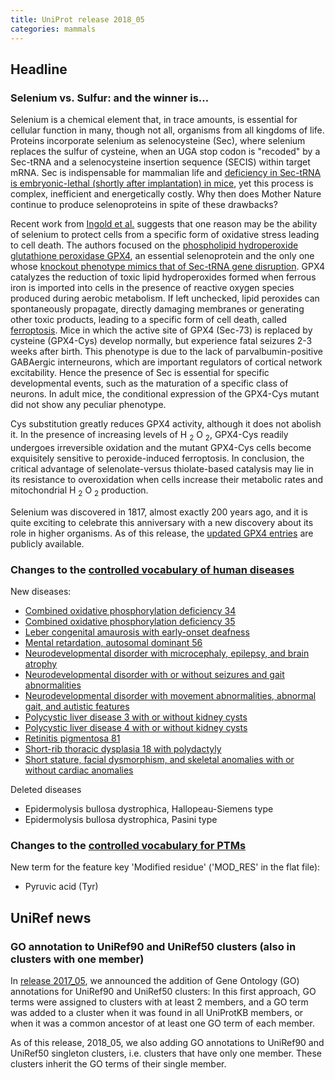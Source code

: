 ```yaml
---
title: UniProt release 2018_05
categories: mammals
---
```


## Headline

### Selenium vs. Sulfur: and the winner is...

Selenium is a chemical element that, in trace amounts, is essential for cellular function in many, though not all, organisms from all kingdoms of life. Proteins incorporate selenium as selenocysteine (Sec), where selenium replaces the sulfur of cysteine, when an UGA stop codon is "recoded" by a Sec-tRNA and a selenocysteine insertion sequence (SECIS) within target mRNA. Sec is indispensable for mammalian life and [deficiency in Sec-tRNA is embryonic-lethal (shortly after implantation) in mice](https://www.ncbi.nlm.nih.gov/pubmed/9159106), yet this process is complex, inefficient and energetically costly. Why then does Mother Nature continue to produce selenoproteins in spite of these drawbacks?

Recent work from [Ingold et al.](https://www.ncbi.nlm.nih.gov/pubmed/29290465) suggests that one reason may be the ability of selenium to protect cells from a specific form of oxidative stress leading to cell death. The authors focused on the [phospholipid hydroperoxide glutathione peroxidase GPX4](http://www.uniprot.org/uniprot/?query=gene:gpx4+AND+taxonomy:mammalia+AND+reviewed:yes), an essential selenoprotein and the only one whose [knockout phenotype mimics that of Sec-tRNA gene disruption](https://www.ncbi.nlm.nih.gov/pubmed/12566075). GPX4 catalyzes the reduction of toxic lipid hydroperoxides formed when ferrous iron is imported into cells in the presence of reactive oxygen species produced during aerobic metabolism. If left unchecked, lipid peroxides can spontaneously propagate, directly damaging membranes or generating other toxic products, leading to a specific form of cell death, called [ferroptosis](https://en.wikipedia.org/wiki/Ferroptosis). Mice in which the active site of GPX4 (Sec-73) is replaced by cysteine (GPX4-Cys) develop normally, but experience fatal seizures 2-3 weeks after birth. This phenotype is due to the lack of parvalbumin-positive GABAergic interneurons, which are important regulators of cortical network excitability. Hence the presence of Sec is essential for specific developmental events, such as the maturation of a specific class of neurons. In adult mice, the conditional expression of the GPX4-Cys mutant did not show any peculiar phenotype.

Cys substitution greatly reduces GPX4 activity, although it does not abolish it. In the presence of increasing levels of H <sub>2</sub> O <sub>2</sub>, GPX4-Cys readily undergoes irreversible oxidation and the mutant GPX4-Cys cells become exquisitely sensitive to peroxide-induced ferroptosis. In conclusion, the critical advantage of selenolate-versus thiolate-based catalysis may lie in its resistance to overoxidation when cells increase their metabolic rates and mitochondrial H <sub>2</sub> O <sub>2</sub> production.

Selenium was discovered in 1817, almost exactly 200 years ago, and it is quite exciting to celebrate this anniversary with a new discovery about its role in higher organisms. As of this release, the [updated GPX4 entries](http://www.uniprot.org/uniprot/?query=gene:gpx4+and+reviewed:yes) are publicly available.

### Changes to the [controlled vocabulary of human diseases](http://www.uniprot.org/docs/humdisease)

New diseases:

-   [Combined oxidative phosphorylation deficiency 34](http://www.uniprot.org/diseases/DI-05192)
-   [Combined oxidative phosphorylation deficiency 35](http://www.uniprot.org/diseases/DI-05193)
-   [Leber congenital amaurosis with early-onset deafness](http://www.uniprot.org/diseases/DI-05197)
-   [Mental retardation, autosomal dominant 56](http://www.uniprot.org/diseases/DI-05186)
-   [Neurodevelopmental disorder with microcephaly, epilepsy, and brain atrophy](http://www.uniprot.org/diseases/DI-05188)
-   [Neurodevelopmental disorder with or without seizures and gait abnormalities](http://www.uniprot.org/diseases/DI-05189)
-   [Neurodevelopmental disorder with movement abnormalities, abnormal gait, and autistic features](http://www.uniprot.org/diseases/DI-05190)
-   [Polycystic liver disease 3 with or without kidney cysts](http://www.uniprot.org/diseases/DI-05194)
-   [Polycystic liver disease 4 with or without kidney cysts](http://www.uniprot.org/diseases/DI-05195)
-   [Retinitis pigmentosa 81](http://www.uniprot.org/diseases/DI-05187)
-   [Short-rib thoracic dysplasia 18 with polydactyly](http://www.uniprot.org/diseases/DI-05191)
-   [Short stature, facial dysmorphism, and skeletal anomalies with or without cardiac anomalies](http://www.uniprot.org/diseases/DI-05196)

Deleted diseases

-   Epidermolysis bullosa dystrophica, Hallopeau-Siemens type
-   Epidermolysis bullosa dystrophica, Pasini type

### Changes to the [controlled vocabulary for PTMs](http://www.uniprot.org/docs/ptmlist)

New term for the feature key 'Modified residue' ('MOD\_RES' in the flat file):

-   Pyruvic acid (Tyr)

## UniRef news

### GO annotation to UniRef90 and UniRef50 clusters (also in clusters with one member)

In [release 2017\_05](http://www.uniprot.org/news/2017/05/10/release), we announced the addition of Gene Ontology (GO) annotations for UniRef90 and UniRef50 clusters: In this first approach, GO terms were assigned to clusters with at least 2 members, and a GO term was added to a cluster when it was found in all UniProtKB members, or when it was a common ancestor of at least one GO term of each member.

As of this release, 2018\_05, we also adding GO annotations to UniRef90 and UniRef50 singleton clusters, i.e. clusters that have only one member. These clusters inherit the GO terms of their single member.
